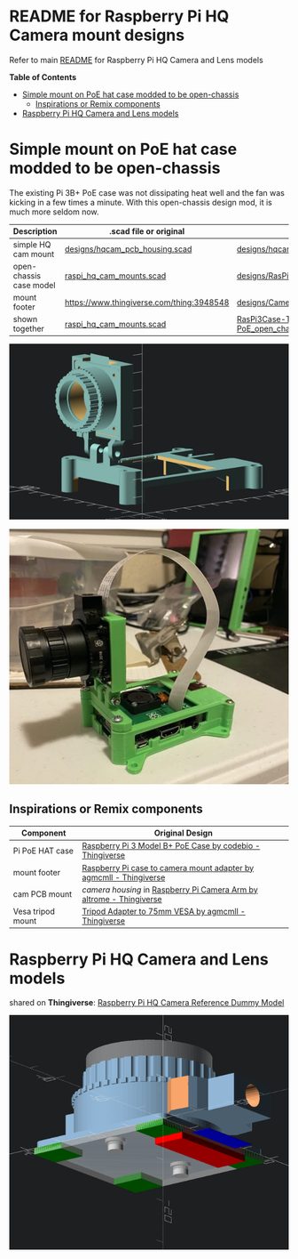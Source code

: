 README for Raspberry Pi HQ Camera mount designs
=====================================================

Refer to main [README](README.md) for Raspberry Pi HQ Camera and Lens models


<!-- *Table Of Contents* -->

<!-- markdown-toc start - Don't edit this section. Run M-x markdown-toc-refresh-toc -->
**Table of Contents**

- [Simple mount on PoE hat case modded to be open-chassis](#simple-mount-on-poe-hat-case-modded-to-be-open-chassis)
    - [Inspirations or Remix components](#inspirations-or-remix-components)
- [Raspberry Pi HQ Camera and Lens models](#raspberry-pi-hq-camera-and-lens-models)

<!-- markdown-toc end -->

# Simple mount on PoE hat case modded to be open-chassis

The existing Pi 3B+ PoE case was not dissipating heat well and the fan was kicking in a few times a minute. With this open-chassis design mod, it is much more seldom now.


| Description             | .scad file or original                                           | STL file                                                                                             |
| ----------------------- | ---------------------------------------------------------------- | ---------------------------------------------------------------------------------------------------- |
| simple HQ cam mount     | [designs/hqcam_pcb_housing.scad](designs/hqcam_pcb_housing.scad) | [designs/hqcam_pcb_housing_with_attached_arms.stl](designs/hqcam_pcb_housing_with_attached_arms.stl) |
| open-chassis case model | [raspi_hq_cam_mounts.scad](raspi_hq_cam_mounts.scad)             | [designs/RasPi3Case-Top-PoE_open_chassis.stl](designs/RasPi3Case-Top-PoE_open_chassis.stl)           |
| mount footer            | https://www.thingiverse.com/thing:3948548                        | [designs/Camera-pi-case-adapter.stl](designs/Camera-pi-case-adapter.stl)                             |
| shown together          | [raspi_hq_cam_mounts.scad](raspi_hq_cam_mounts.scad)             | [RasPi3Case-Top-PoE_open_chassis_simple_mount.stl](RasPi3Case-Top-PoE_open_chassis_simple_mount.stl) |


![Simple mount - PoE HAT case](img/piHQcam_simple_mount_poe_hat_case.png)


![Photo - assembled Simple mount - PoE HAT case](img/photo_assembled_piHQcam_simple_mount_poe_hat_case_sm1.jpg)

## Inspirations or Remix components

| Component         | Original Design                                                                                                        |
| ---               | ---                                                                                                                    |
| Pi PoE HAT case   | [Raspberry Pi 3 Model B+ PoE Case by codebio - Thingiverse](https://www.thingiverse.com/thing:3085529/remixes)         |
| mount footer      | [Raspberry Pi case to camera mount adapter by agmcmll - Thingiverse](https://www.thingiverse.com/thing:3948548)        |
| cam PCB mount     | *camera housing* in [Raspberry Pi Camera Arm by altrome - Thingiverse](https://www.thingiverse.com/thing:547506/files) |
| Vesa tripod mount | [Tripod Adapter to 75mm VESA by agmcmll - Thingiverse](https://www.thingiverse.com/thing:3963789)                      |


# Raspberry Pi HQ Camera and Lens models

shared on **Thingiverse**: [Raspberry Pi HQ Camera Reference Dummy Model](https://www.thingiverse.com/thing:4335497/)


![Back-side model designed in OpenSCAD](img/piHQcam_backside_model.png)
